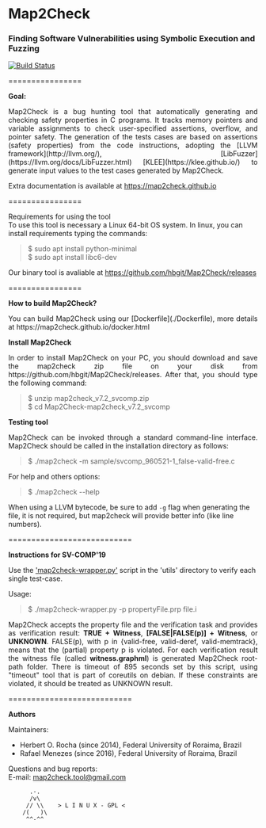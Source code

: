 <h1>Map2Check</h1>
<h3>Finding Software Vulnerabilities using Symbolic Execution and Fuzzing</h3>

[![Build Status](https://travis-ci.org/hbgit/Map2Check.svg?branch=fuzzy_gen)](https://travis-ci.org/hbgit/Map2Check)

================ 

<b>Goal:</b> 
<p align="justify">
Map2Check is a bug hunting tool that automatically generating and checking safety properties in C programs. 
It tracks memory pointers and variable assignments to check user-specified assertions, overflow, and pointer safety.
The generation of the tests cases are based on assertions (safety properties) from the code instructions, adopting the 
[LLVM framework](http://llvm.org/), [LibFuzzer](https://llvm.org/docs/LibFuzzer.html) [KLEE](https://klee.github.io/) to generate input values to 
the test cases generated by Map2Check.      
</p>

Extra documentation is available at https://map2check.github.io

================

Requirements for using the tool<br>
To use this tool is necessary a Linux 64-bit OS system. In linux, you can install requirements typing the commands:
> $ sudo apt install python-minimal <br>
> $ sudo apt install libc6-dev


Our binary tool is avaliable at https://github.com/hbgit/Map2Check/releases
 
================


<b>How to build Map2Check?</b>

<p align="justify">
You can build Map2Check using our [Dockerfile](./Dockerfile), more details at https://map2check.github.io/docker.html
</p>


<b>Install Map2Check</b>

<p align="justify">
In order to install Map2Check on your PC, you should download and save the map2check zip file on your disk from https://github.com/hbgit/Map2Check/releases. 
After that, you should type the following command:
</p>

> $ unzip map2check_v7.2_svcomp.zip <br>
> $ cd Map2Check-map2check_v7.2_svcomp

<b>Testing tool</b>

<p align="justify">
Map2Check can be invoked through a standard command-line interface. Map2Check should be called 
in the installation directory as follows:  
</p>

> $ ./map2check -m sample/svcomp_960521-1_false-valid-free.c

For help and others options: 

> $ ./map2check --help

When using a LLVM bytecode, be sure to add `-g` flag when generating the file, it is not required, but map2check will provide better info (like line numbers).

===========================

<b> Instructions for SV-COMP'19 </b>

Use the ['map2check-wrapper.py'](utils/map2check-wrapper.py) script in the 'utils' directory to verify each single test-case. 

Usage: 

> $ ./map2check-wrapper.py -p propertyFile.prp file.i

<p align="justify">
Map2Check accepts the property file and the verification task and provides as verification result:
<b>TRUE + Witness</b>, <b>[FALSE|FALSE(p)] + Witness</b>, or <b>UNKNOWN</b>. 
FALSE(p), with p in {valid-free, valid-deref, valid-memtrack}, means that the (partial) 
property p is violated. 
For each verification result the witness file (called <b>witness.graphml</b>) is generated Map2Check root-path folder. 
There is timeout of 895 seconds set by this script, using "timeout" tool that is part of coreutils 
on debian. If these constraints are violated, it should be treated as UNKNOWN result. 
</p>

===========================

<b> Authors </b>

Maintainers:
  - Herbert O. Rocha (since 2014), Federal University of Roraima, Brazil <br>
  - Rafael Menezes   (since 2016), Federal University of Roraima, Brazil <br>

Questions and bug reports:  
  E-mail: map2check.tool@gmail.com

          .-.          
          /v\
         // \\    > L I N U X - GPL <
        /(   )\
         ^^-^^
         



